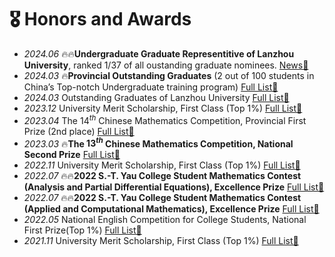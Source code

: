# 🎖️ Honors and Awards
- *2024.06* 🔥🔥**Undergraduate Graduate Representitive of Lanzhou University**, ranked 1/37 of all oustanding graduate nominees. [News📰](https://news.lzu.edu.cn/c/202406/112650.html)
- *2024.03* 🔥**Provincial Outstanding Graduates** (2 out of 100 students in China’s Top-notch Undergraduate training program) [Full List📜](https://job.lzu.edu.cn/ueditor/upload/file/20240313/1710317681484077973.xlsx)
- *2024.03* Outstanding Graduates of Lanzhou University [Full List📜](https://xgb.lzu.edu.cn/xgbnew/upload/files/20240304/a7bb218fa2c1427095c1b713bce08261.xls)
- *2023.12* University Merit Scholarship, First Class (Top 1%) [Full List📜](https://xgb.lzu.edu.cn/upload/news/N20221204222550.xls)
- *2023.04* The $14^{th}$ Chinese Mathematics Competition, Provincial First Prize (2nd place) [Full List📜](https://mp.weixin.qq.com/s/VGF74trx451wKz1KMv5TDQ)
- *2023.03* 🔥**The $13^{th}$ Chinese Mathematics Competition, National Second Prize** [Full List📜](https://mp.weixin.qq.com/s/b7nffSDuIZbPEBOb7eWCVA)
- *2022.11* University Merit Scholarship, First Class (Top 1%) [Full List📜](https://xgb.lzu.edu.cn/xgbnew/upload/files/N20221204222550.xls)
- *2022.07* 🔥🔥**2022 S.-T. Yau College Student Mathematics Contest (Analysis and Partial Differential Equations), Excellence Prize** [Full List📜](http://yau-contest.com/uploads/file/20220811/20220811173216_22765.pdf)
- *2022.07* 🔥🔥**2022 S.-T. Yau College Student Mathematics Contest (Applied and Computational Mathematics), Excellence Prize** [Full List📜](http://yau-contest.com/uploads/file/20220801/20220801162446_69325.pdf)
- *2022.05* National English Competition for College Students, National First Prize(Top 1%) [Full List📜](https://wyy.lzu.edu.cn/wyynew/upload/files/20220525/4c6dfc41d11f444b9eb9cd97c4d08e2e.xlsx)
- *2021.11* University Merit Scholarship, First Class (Top 1%) [Full List📜](https://xgb.lzu.edu.cn/xgbnew/upload/files/N20211118185044.xls)
